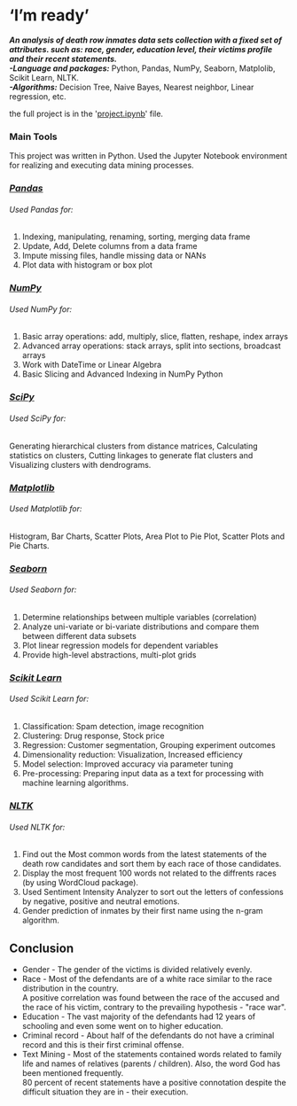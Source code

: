 # ‘I’m ready’  
***An analysis of death row inmates data sets collection with a fixed set of attributes.
   such as: race, gender, education level, their victims profile and their recent statements.***  
   ***-Language and packages:*** Python,  Pandas, NumPy, Seaborn, Matplolib, Scikit Learn, NLTK.  
   ***-Algorithms:*** Decision Tree, Naive Bayes, Nearest neighbor, Linear regression, etc.  

the full project is in the 
'[project.ipynb](https://github.com/YPshir/datamining-project/blob/master/project.ipynb)' file.  
  
  ### Main Tools  
 This project was written in Python. Used the Jupyter Notebook environment for realizing and executing data mining processes.   
  
  ### *[Pandas](https://pandas.pydata.org/)*      
  
###### Used Pandas for:  
  1. Indexing, manipulating, renaming, sorting, merging data frame  
  2. Update, Add, Delete columns from a data frame  
  3. Impute missing files, handle missing data or NANs  
  4. Plot data with histogram or box plot  
  
  ### *[NumPy](https://numpy.org/)*      
  
###### Used NumPy for:  
  1. Basic array operations: add, multiply, slice, flatten, reshape, index arrays  
  2. Advanced array operations: stack arrays, split into sections, broadcast arrays  
  3. Work with DateTime or Linear Algebra  
  4. Basic Slicing and Advanced Indexing in NumPy Python  
  
  ### *[SciPy](https://www.scipy.org/)*      
 
###### Used SciPy for:  
 Generating hierarchical clusters from distance matrices, Calculating statistics on clusters, Cutting linkages to generate flat clusters and Visualizing clusters with dendrograms.  
 
   ### *[Matplotlib](https://matplotlib.org/)*      
  
###### Used Matplotlib for:  
Histogram, Bar Charts, Scatter Plots, Area Plot to Pie Plot, Scatter Plots and Pie Charts.  

  ### *[Seaborn](https://seaborn.pydata.org/)*      
 
###### Used Seaborn for:  
  1. Determine relationships between multiple variables (correlation)  
  2. Analyze uni-variate or bi-variate distributions and compare them between different data subsets  
  3. Plot linear regression models for dependent variables  
  4. Provide high-level abstractions, multi-plot grids  
  
  ### *[Scikit Learn](https://scikit-learn.org/stable/)*      
  
###### Used Scikit Learn for:  
  1. Classification: Spam detection, image recognition  
  2. Clustering: Drug response, Stock price  
  3. Regression: Customer segmentation, Grouping experiment outcomes  
  4. Dimensionality reduction: Visualization, Increased efficiency  
  5. Model selection: Improved accuracy via parameter tuning  
  6. Pre-processing: Preparing input data as a text for processing with machine learning algorithms.  
  
 
   ### *[NLTK](https://www.nltk.org/)*    

###### Used NLTK for:  
 1. Find out the Most common words from the latest statements of the death row candidates and sort them by each race of those candidates.  
 2. Display the most frequent 100 words not related to the diffrents races (by using WordCloud package).  
 3. Used Sentiment Intensity Analyzer to sort out the letters of confessions by negative, positive and neutral emotions.  
 4. Gender prediction of inmates by their first name using the n-gram algorithm.  
  
 

 ## Conclusion
 * Gender - The gender of the victims is divided relatively evenly.  
 * Race - Most of the defendants are of a white race similar to the race distribution in the country.  
          A positive correlation was found between the race of the accused and the race of his victim, contrary to the prevailing hypothesis - "race war".
 * Education - The vast majority of the defendants had 12 years of schooling and even some went on to higher education.  
 * Criminal record - About half of the defendants do not have a criminal record and this is their first criminal offense.  
 * Text Mining - Most of the statements contained words related to family life and names of relatives (parents / children). Also, the word God has been mentioned frequently.         
                 80 percent of recent statements have a positive connotation despite the difficult situation they are in - their execution.
